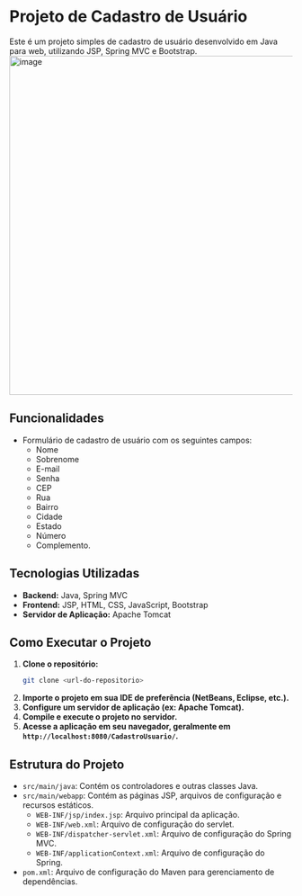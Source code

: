 # Projeto de Cadastro de Usuário

Este é um projeto simples de cadastro de usuário desenvolvido em Java para web, utilizando JSP, Spring MVC e Bootstrap.
<img width="1352" height="603" alt="image" src="https://github.com/user-attachments/assets/f17d57d6-7dc9-48c0-9514-cfddd26148ca" />


## Funcionalidades

- Formulário de cadastro de usuário com os seguintes campos:
  - Nome
  - Sobrenome
  - E-mail
  - Senha
  - CEP
  - Rua
  - Bairro
  - Cidade
  - Estado
  - Número
  - Complemento.

## Tecnologias Utilizadas

- **Backend:** Java, Spring MVC
- **Frontend:** JSP, HTML, CSS, JavaScript, Bootstrap
- **Servidor de Aplicação:** Apache Tomcat

## Como Executar o Projeto

1. **Clone o repositório:**
   ```bash
   git clone <url-do-repositorio>
   ```
2. **Importe o projeto em sua IDE de preferência (NetBeans, Eclipse, etc.).**
3. **Configure um servidor de aplicação (ex: Apache Tomcat).**
4. **Compile e execute o projeto no servidor.**
5. **Acesse a aplicação em seu navegador, geralmente em `http://localhost:8080/CadastroUsuario/`.**

## Estrutura do Projeto

- `src/main/java`: Contém os controladores e outras classes Java.
- `src/main/webapp`: Contém as páginas JSP, arquivos de configuração e recursos estáticos.
  - `WEB-INF/jsp/index.jsp`: Arquivo principal da aplicação.
  - `WEB-INF/web.xml`: Arquivo de configuração do servlet.
  - `WEB-INF/dispatcher-servlet.xml`: Arquivo de configuração do Spring MVC.
  - `WEB-INF/applicationContext.xml`: Arquivo de configuração do Spring.
- `pom.xml`: Arquivo de configuração do Maven para gerenciamento de dependências.
